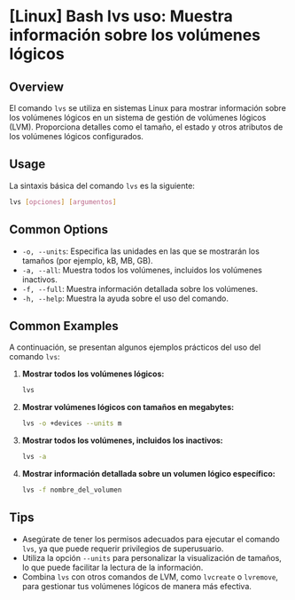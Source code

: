 # [Linux] Bash lvs uso: Muestra información sobre los volúmenes lógicos

## Overview
El comando `lvs` se utiliza en sistemas Linux para mostrar información sobre los volúmenes lógicos en un sistema de gestión de volúmenes lógicos (LVM). Proporciona detalles como el tamaño, el estado y otros atributos de los volúmenes lógicos configurados.

## Usage
La sintaxis básica del comando `lvs` es la siguiente:

```bash
lvs [opciones] [argumentos]
```

## Common Options
- `-o, --units`: Especifica las unidades en las que se mostrarán los tamaños (por ejemplo, kB, MB, GB).
- `-a, --all`: Muestra todos los volúmenes, incluidos los volúmenes inactivos.
- `-f, --full`: Muestra información detallada sobre los volúmenes.
- `-h, --help`: Muestra la ayuda sobre el uso del comando.

## Common Examples
A continuación, se presentan algunos ejemplos prácticos del uso del comando `lvs`:

1. **Mostrar todos los volúmenes lógicos:**
   ```bash
   lvs
   ```

2. **Mostrar volúmenes lógicos con tamaños en megabytes:**
   ```bash
   lvs -o +devices --units m
   ```

3. **Mostrar todos los volúmenes, incluidos los inactivos:**
   ```bash
   lvs -a
   ```

4. **Mostrar información detallada sobre un volumen lógico específico:**
   ```bash
   lvs -f nombre_del_volumen
   ```

## Tips
- Asegúrate de tener los permisos adecuados para ejecutar el comando `lvs`, ya que puede requerir privilegios de superusuario.
- Utiliza la opción `--units` para personalizar la visualización de tamaños, lo que puede facilitar la lectura de la información.
- Combina `lvs` con otros comandos de LVM, como `lvcreate` o `lvremove`, para gestionar tus volúmenes lógicos de manera más efectiva.